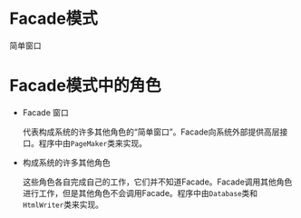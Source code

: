 # Facade模式

简单窗口

# Facade模式中的角色

- Facade 窗口

  代表构成系统的许多其他角色的“简单窗口”。Facade向系统外部提供高层接口。程序中由`PageMaker`类来实现。

- 构成系统的许多其他角色

  这些角色各自完成自己的工作，它们并不知道Facade。Facade调用其他角色进行工作，但是其他角色不会调用Facade。程序中由`Database`类和`HtmlWriter`类来实现。